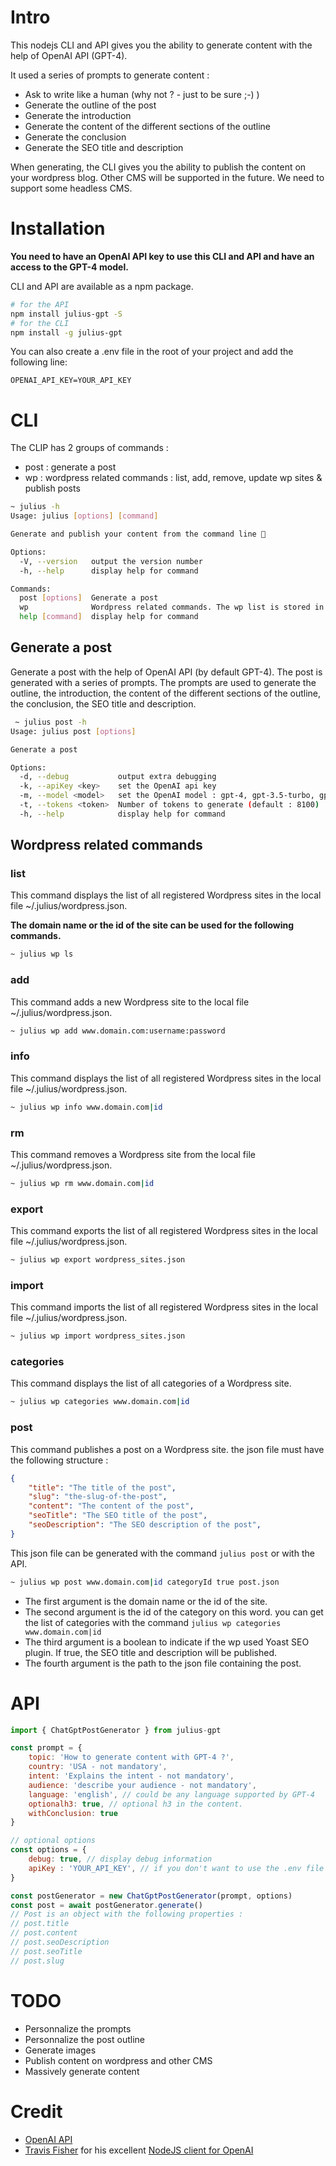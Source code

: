# Intro 
This nodejs CLI and API gives you the ability to generate content with the help of OpenAI API (GPT-4). 

It used a series of prompts to generate content : 
- Ask to write like a human (why not ? - just to be sure ;-) )
- Generate the outline of the post
- Generate the introduction
- Generate the content of the different sections of the outline
- Generate the conclusion
- Generate the SEO title and description


When generating, the CLI gives you the ability to publish the content on your wordpress blog.
Other CMS will be supported in the future. We need to support some headless CMS.

# Installation

**You need to have an OpenAI API key to use this CLI and API and have an access to the GPT-4 model.**

CLI and API are available as a npm package.


```bash
# for the API
npm install julius-gpt -S
# for the CLI
npm install -g julius-gpt
```


You can also create a .env file in the root of your project and add the following line:
```
OPENAI_API_KEY=YOUR_API_KEY
```

# CLI
The CLIP has 2 groups of commands :
- post : generate a post
- wp : wordpress related commands : list, add, remove, update wp sites & publish posts 


```bash
~ julius -h   
Usage: julius [options] [command]

Generate and publish your content from the command line 🤯

Options:
  -V, --version   output the version number
  -h, --help      display help for command

Commands:
  post [options]  Generate a post
  wp              Wordpress related commands. The wp list is stored in the local store : ~/.julius/wordpress.json
  help [command]  display help for command


```
## Generate a post
Generate a post with the help of OpenAI API (by default GPT-4). The post is generated with a series of prompts. The prompts are used to generate the outline, the introduction, the content of the different sections of the outline, the conclusion, the SEO title and description.


```bash
 ~ julius post -h
Usage: julius post [options]

Generate a post

Options:
  -d, --debug           output extra debugging
  -k, --apiKey <key>    set the OpenAI api key
  -m, --model <model>   set the OpenAI model : gpt-4, gpt-3.5-turbo, gpt-3, ...(default : gpt-4)
  -t, --tokens <token>  Number of tokens to generate (default : 8100)
  -h, --help            display help for command
```

## Wordpress related commands

### list
This command displays the list of all registered Wordpress sites in the local file ~/.julius/wordpress.json. 

**The domain name or the id of the site can be used for the following commands.**

```bash
~ julius wp ls
```

### add
This command adds a new Wordpress site to the local file ~/.julius/wordpress.json.

```bash
~ julius wp add www.domain.com:username:password
```

### info

This command displays the list of all registered Wordpress sites in the local file ~/.julius/wordpress.json.

```bash
~ julius wp info www.domain.com|id
```
### rm

This command removes a Wordpress site from the local file ~/.julius/wordpress.json.

```bash
~ julius wp rm www.domain.com|id
```

### export

This command exports the list of all registered Wordpress sites in the local file ~/.julius/wordpress.json.

```bash
~ julius wp export wordpress_sites.json
```

### import

This command imports the list of all registered Wordpress sites in the local file ~/.julius/wordpress.json.

```bash
~ julius wp import wordpress_sites.json
```

### categories

This command displays the list of all categories of a Wordpress site.

```bash
~ julius wp categories www.domain.com|id
```
### post



This command publishes a post on a Wordpress site.
the json file must have the following structure : 
```json
{
    "title": "The title of the post",
    "slug": "the-slug-of-the-post",
    "content": "The content of the post",
    "seoTitle": "The SEO title of the post",
    "seoDescription": "The SEO description of the post",
}
```

This json file can be generated with the command `julius post` or with the API.

```bash
~ julius wp post www.domain.com|id categoryId true post.json
```

- The first argument is the domain name or the id of the site.
- The second argument is the id of the category on this word. you can get the list of categories with the command `julius wp categories www.domain.com|id`
- The third argument is a boolean to indicate if the wp used Yoast SEO plugin. If true, the SEO title and description will be published.
- The fourth argument is the path to the json file containing the post.




# API

```js
import { ChatGptPostGenerator } from julius-gpt

const prompt = {
    topic: 'How to generate content with GPT-4 ?',
    country: 'USA - not mandatory',
    intent: 'Explains the intent - not mandatory',
    audience: 'describe your audience - not mandatory',
    language: 'english', // could be any language supported by GPT-4
    optionalh3: true, // optional h3 in the content. 
    withConclusion: true
}

// optional options
const options = {
    debug: true, // display debug information
    apiKey : 'YOUR_API_KEY', // if you don't want to use the .env file
}

const postGenerator = new ChatGptPostGenerator(prompt, options)
const post = await postGenerator.generate()
// Post is an object with the following properties :
// post.title
// post.content
// post.seoDescription
// post.seoTitle
// post.slug

```

# TODO
- Personnalize the prompts
- Personnalize the post outline
- Generate images 
- Publish content on wordpress and other CMS
- Massively generate content

# Credit 
- [OpenAI API](https://openai.com/) 
- [Travis Fisher](https://transitivebullsh.it/) for his excellent [NodeJS client for OpenAI](https://github.com/transitive-bullshit/chatgpt-api)